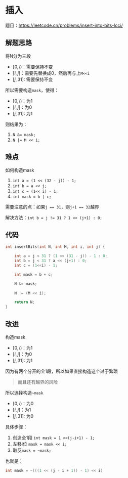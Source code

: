 # 插入

题目：<https://leetcode.cn/problems/insert-into-bits-lcci/>

## 解题思路

将N分为三段

+ $[0,i)$：需要保持不变
+ $[i, j]$：需要先替换成0，然后再与上`M<<i`
+ $[j,31]$: 需要保持不变

所以需要构造`mask`，使得：

+ $[0,i)$：为1
+ $[i, j]$：为0
+ $[j,31]$: 为1

则结果为：

1. `N &= mask;`
2. `N |= M << i;`

## 难点

如何构造mask

1. `int a = (1 << (32 - j)) - 1;`
2. `int b = a << j;`
3. `int c = (1<< i) - 1;`
4. `int mask = b | c;`

需要注意的点：如果`j == 31`，则`j+1 == 32`越界

解决方法：`int b = j != 31 ? 1 << (j+1) : 0;`

## 代码

```c++
int insertBits(int N, int M, int i, int j) {

    int a = j < 31 ? (1 << (31 - j)) - 1 : 0;
    int b = j < 31 ? a << (j+1) : 0;
    int c = (1<<i) - 1;

    int mask = b + c;

    N &= mask;
    
    N |= (M << i);

    return N;
}
```

## 改进

构造mask

+ $[0,i)$：为1
+ $[i, j]$：为0
+ $[j,31]$: 为1

因为有两个分开的全1段，所以如果直接构造这个过于繁琐
> 而且还有越界的风险

所以选择构造`~mask`

+ $[0,i)$：为0
+ $[i, j]$：为1
+ $[j,31]$: 为0

具体步骤：

1. 创造全1段 `int mask = 1 <<(j-i+1) - 1;`
2. 左移i位 `mask = mask << i;`
3. 取反`mask = ~mask;`

也就是：

```c++
int mask = ~(((1 << (j - i + 1)) - 1) << i)
```
